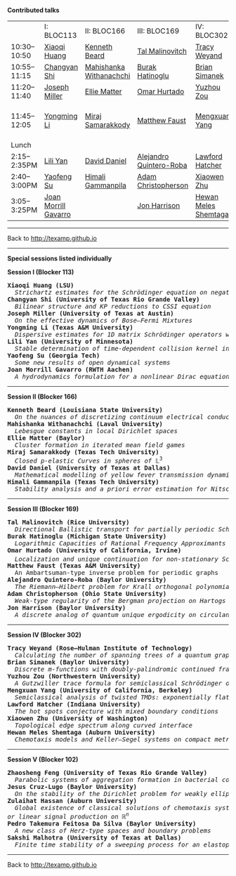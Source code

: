 **Contributed talks**
<table>
<tr>
  <td></td>
  <td>I: BLOC113</td>
  <td>II: BLOC166</td>
  <td>III: BLOC169</td>
  <td>IV: BLOC302</td>
  <td>V: BLOC102</td>
</tr><tr>
  <td>10:30&ndash;10:50</td>
  <td><a href="abstracts-contributed#Huang">Xiaoqi Huang</a></td>
  <td><a href="abstracts-contributed#Beard">Kenneth Beard</a></td>
  <td><a href="abstracts-contributed#Malinovitch">Tal Malinovitch</a></td>
  <td><a href="abstracts-contributed#Weyand">Tracy Weyand</a></td>
  <td><a href="abstracts-contributed#ZhaoshengFeng">Zhaosheng Feng</a></td>
</tr><tr>
  <td>10:55&ndash;11:15</td>
  <td><a href="abstracts-contributed#Shi">Changyan Shi</a></td>
  <td><a href="abstracts-contributed#Withanachchi">Mahishanka Withanachchi</a></td>
  <td><a href="abstracts-contributed#Hatinoglu">Burak Hatinoglu</a></td>
  <td><a href="abstracts-contributed#Simanek">Brian Simanek</a></td>
  <td><a href="abstracts-contributed#Cruz-Lugo">Jesus Cruz-Lugo</a></td>
</tr><tr>
  <td>11:20&ndash;11:40</td>
  <td><a href="abstracts-contributed#Miller">Joseph Miller</a></td>
  <td><a href="abstracts-contributed#Matter">Ellie Matter</a></td>
  <td><a href="abstracts-contributed#Hurtado">Omar Hurtado</a></td>
  <td><a href="abstracts-contributed#Zou">Yuzhou Zou</a></td>
  <td><a href="abstracts-contributed#Hassan">Zulaihat Hassan</a></td>
</tr><tr>
  <td>11:45&ndash;12:05</td>
  <td><a href="abstracts-contributed#Li">Yongming Li</a></td>
  <td><a href="abstracts-contributed#Samarakkody">Miraj Samarakkody</a></td>
  <td><a href="abstracts-contributed#Faust">Matthew Faust</a></td>
  <td><a href="abstracts-contributed#Yang">Mengxuan Yang</a></td>
  <td><a href="abstracts-contributed#Silva">Pedro Takemura Feitosa Da Silva</a></td>
</tr><tr>
<td>Lunch</td>
</tr><tr>
  <td>2:15&ndash;2:35PM</td>
  <td><a href="abstracts-contributed#Yan">Lili Yan</a></td>
  <td><a href="abstracts-contributed#Daniel">David Daniel</a></td>
  <td><a href="abstracts-contributed#Quintero-Roba">Alejandro Quintero-Roba</a></td>
  <td><a href="abstracts-contributed#Hatcher">Lawford Hatcher</a></td>
  <td><a href="abstracts-contributed#Malhotra">Sakshi Malhotra</a></td>
</tr>
  <tr>
  <td>2:40&ndash;3:00PM</td>
  <td><a href="abstracts-contributed#Su">Yaofeng Su</a></td>
  <td><a href="abstracts-contributed#Gammanpila">Himali Gammanpila</a></td>
  <td><a href="abstracts-contributed#Christopherson">Adam Christopherson</a></td>
  <td><a href="abstracts-contributed#Zhu">Xiaowen Zhu</a></td>
  <td><a href="abstracts-contributed#"></a></td>
</tr>
  <tr>
  <td>3:05&ndash;3:25PM</td>
  <td><a href="abstracts-contributed#Gavarro">Joan Morrill Gavarro</a></td>
  <td><a href="abstracts-contributed#"></a></td>
  <td><a href="abstracts-contributed#Harrison">Jon Harrison</a></td>
  <td><a href="abstracts-contributed#Shemtaga">Hewan Meles Shemtaga</a></td>
  <td><a href="abstracts-contributed#"></a></td>
</tr>
</table>

------

Back to http://texamp.github.io

------

**Special sessions listed individually**

**Session I (Blocker 113)**
<pre>
<b>Xiaoqi Huang (LSU)</b>
&nbsp;&nbsp;<i>Strichartz estimates for the Schr&ouml;dinger equation on negatively curved compact manifolds.</i>
<b>Changyan Shi (University of Texas Rio Grande Valley)</b>
&nbsp;&nbsp;<i>Bilinear structure and KP reductions to CSSI equation</i>
<b>Joseph Miller (University of Texas at Austin)</b>
&nbsp;&nbsp;<i>On the effective dynamics of Bose&ndash;Fermi Mixtures</i>
<b>Yongming Li (Texas A&M University)</b>
&nbsp;&nbsp;<i>Dispersive estimates for 1D matrix Schr&ouml;dinger operators with threshold resonance</i>
<b>Lili Yan (University of Minnesota)</b>
&nbsp;&nbsp;<i>Stable determination of time-dependent collision kernel in the nonlinear Boltzmann equation</i>
<b>Yaofeng Su (Georgia Tech)</b>
&nbsp;&nbsp;<i>Some new results of open dynamical systems</i>
<b>Joan Morrill Gavarro (RWTH Aachen)</b>
&nbsp;&nbsp;<i>A hydrodynamics formulation for a nonlinear Dirac equation</i>
</pre>

------

**Session II (Blocker 166)**
<pre>
<b>Kenneth Beard (Louisiana State University)</b>
&nbsp;&nbsp;<i>On the nuances of discretizing continuum electrical conductivity</i>
<b>Mahishanka Withanachchi (Laval University)</b>
&nbsp;&nbsp;<i>Lebesgue constants in local Dirichlet spaces</i>
<b>Ellie Matter (Baylor)</b>
&nbsp;&nbsp;<i>Cluster formation in iterated mean field games</i>
<b>Miraj Samarakkody (Texas Tech University)</b>
&nbsp;&nbsp;<i>Closed <i>p</i>-elastic Curves in spheres of</i> &Lopf;<sup>3</sup>
<b>David Daniel (University of Texas at Dallas)</b>
&nbsp;&nbsp;<i>Mathematical modelling of yellow fever transmission dynamics with stability analysis</i>
<b>Himali Gammanpila (Texas Tech University)</b>
&nbsp;&nbsp;<i>Stability analysis and a priori error estimation for Nitsche-type CIP/GP-CutFEM multi-phase flow</i>
</pre>

------

**Session III (Blocker 169)**
<pre>
<b>Tal Malinovitch (Rice University)</b>
&nbsp;&nbsp;<i>Directional Ballistic transport for partially periodic Schr&ouml;dinger operators</i>
<b>Burak Hatinoglu (Michigan State University)</b>
&nbsp;&nbsp;<i>Logarithmic Capacities of Rational Frequency Approximants for the Almost Mathieu Operator</i>
<b>Omar Hurtado (University of California, Irvine)</b>
&nbsp;&nbsp;<i>Localization and unique continuation for non-stationary Schr&ouml;dinger operators on</i> &Zopf;<sup>2</sup>
<b>Matthew Faust (Texas A&M University)</b>
&nbsp;&nbsp;An Ambartsuman-type inverse problem for periodic graphs</i>
<b>Alejandro Quintero-Roba (Baylor University)</b>
&nbsp;&nbsp;<i>The Riemann&ndash;Hilbert problem for Krall orthogonal polynomials</i>
<b>Adam Christopherson (Ohio State University)</b>
&nbsp;&nbsp;<i>Weak-type regularity of the Bergman projection on Hartogs domains</i>
<b>Jon Harrison (Baylor University)</b>
&nbsp;&nbsp;<i>A discrete analog of quantum unique ergodicity on circulant graphs</i>
</pre>

------

**Session IV (Blocker 302)**
<pre>
<b>Tracy Weyand (Rose&ndash;Hulman Institute of Technology)</b>
&nbsp;&nbsp;<i>Calculating the number of spanning trees of a quantum graph from its spectrum</i>
<b>Brian Simanek (Baylor University)</b>
&nbsp;&nbsp;<i>Discrete <i>m</i>-functions with doubly-palindromic continued fraction coefficients</i>
<b>Yuzhou Zou (Northwestern University)</b>
&nbsp;&nbsp;<i>A Gutzwiller trace formula for semiclassical Schr&ouml;dinger operators with conormal potentials</i>
<b>Mengxuan Yang (University of California, Berkeley)</b>
&nbsp;&nbsp;<i>Semiclassical analysis of twisted TMDs: exponentially flat and trivial bands</i>
<b>Lawford Hatcher (Indiana University)</b>
&nbsp;&nbsp;<i>The hot spots conjecture with mixed boundary conditions</i>
<b>Xiaowen Zhu (University of Washington)</b>
&nbsp;&nbsp;<i>Topological edge spectrum along curved interface</i>
<b>Hewan Meles Shemtaga (Auburn University)</b>
&nbsp;&nbsp;<i>Chemotaxis models and Keller&ndash;Segel systems on compact metric graphs</i>
</pre>

------

**Session V (Blocker 102)**
<pre>
<b>Zhaosheng Feng (University of Texas Rio Grande Valley)</b>
&nbsp;&nbsp;<i>Parabolic systems of aggregation formation in bacterial colonies</i>
<b>Jesus Cruz-Lugo (Baylor University)</b>
&nbsp;&nbsp;<i>On the stability of the Dirichlet problem for weakly elliptic systems in the plane</i>
<b>Zulaihat Hassan (Auburn University)</b>
&nbsp;&nbsp;<i>Global existence of classical solutions of chemotaxis systems with logistic source and consumption
or linear signal production on</i> &Ropf;<sup><i>n</i></sup>
<b>Pedro Takemura Feitosa Da Silva (Baylor University)</b>
&nbsp;&nbsp;<i>A new class of Herz-type spaces and boundary problems</i>
<b>Sakshi Malhotra (University of Texas at Dallas)</b>
&nbsp;&nbsp;<i>Finite time stability of a sweeping process for an elastoplastic system with stress-controlled loading</i>
</pre>

------

Back to http://texamp.github.io
